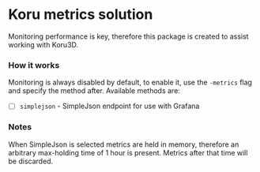 # Koru metrics solution
Monitoring performance is key, therefore this package is created to assist working with Koru3D.

### How it works
Monitoring is always disabled by default, to enable it, use the `-metrics` flag and specify the method after.
Available methods are:
- [ ] `simplejson` - SimpleJson endpoint for use with Grafana


### Notes
When SimpleJson is selected metrics are held in memory, therefore an arbitrary max-holding time of 1 hour is present.
Metrics after that time will be discarded.